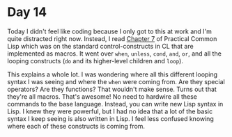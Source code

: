 # Day 14

Today I didn't feel like coding because I only got to this at work and I'm quite distracted right now. Instead, I read [Chapter 7](http://www.gigamonkeys.com/book/macros-standard-control-constructs.html) of Practical Common Lisp which was on the standard control-constructs in CL that are implemented as macros. It went over `when`, `unless`, `cond`, `and`, `or`, and all the looping constructs (`do` and its higher-level children and `loop`).

This explains a whole lot. I was wondering where all this different looping syntax I was seeing and where the `when` were coming from. Are they special operators? Are they functions? That wouldn't make sense. Turns out that they're all macros. That's awesome! No need to hardwire all these commands to the base language. Instead, you can write new Lisp syntax in Lisp. I knew they were powerful, but I had no idea that a lot of the basic syntax I keep seeing is also written in Lisp. I feel less confused knowing where each of these constructs is coming from.
